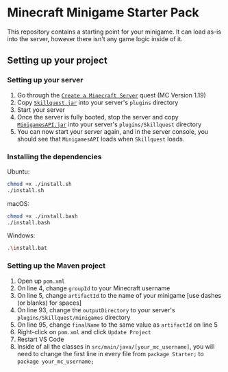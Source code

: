 ﻿# Minecraft Minigame Starter Pack

This repository contains a starting point for your minigame. It can load as-is into the server, however there isn't any game logic inside of it.

## Setting up your project

### Setting up your server

1. Go through the [`Create a Minecraft Server`](https://skillquest.io/quest/create-a-minecraft-server-1652794608908x505919601352900600) quest (MC Version 1.19)
2. Copy [`Skillquest.jar`](https://github.com/skillquestio/starter-minigame/blob/main/lib/Skillquest.jar?raw=true) into your server's `plugins` directory
3. Start your server
4. Once the server is fully booted, stop the server and copy [`MinigamesAPI.jar`](https://github.com/skillquestio/starter-minigame/blob/main/lib/MinigamesAPI.jar?raw=true) into your server's `plugins/Skillquest` directory
5. You can now start your server again, and in the server console, you should see that `MinigamesAPI` loads when `Skillquest` loads.

### Installing the dependencies

Ubuntu:

```bash
chmod +x ./install.sh
./install.sh
```

macOS:

```bash
chmod +x ./install.bash
./install.bash
```

Windows:

```bash
.\install.bat
```

### Setting up the Maven project

1. Open up `pom.xml`
2. On line 4, change `groupId` to your Minecraft username
3. On line 5, change `artifactId` to the name of your minigame [use dashes  (or blanks) for spaces]
4. On line 93, change the `outputDirectory` to your server's `plugins/Skillquest/minigames` directory
5. On line 95, change `finalName` to the same value as `artifactId` on line 5
6. Right-click on `pom.xml` and click `Update Project`
7. Restart VS Code
8. Inside of all the classes in `src/main/java/[your_mc_username]`, you will need to change the first line in every file from `package Starter;` to `package your_mc_username;`
